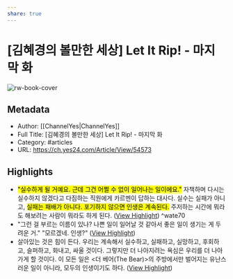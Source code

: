 ```yaml
---
share: true
---
```


# [김혜경의 볼만한 세상] Let It Rip! - 마지막 화

![rw-book-cover](https://image.yes24.com/images/chyes24/5/f/c/d/5fcd5e63a2e71f6d5e2b4ea27c953289.jpg)

## Metadata
- Author: [[ChannelYes|ChannelYes]]
- Full Title: [김혜경의 볼만한 세상] Let It Rip! - 마지막 화
- Category: #articles
- URL: https://ch.yes24.com/Article/View/54573

## Highlights
- <mark class="hltr-red">"실수하게 될 거예요. 근데 그건 어쩔 수 없이 일어나는 일이에요."</mark>
  자책하며 다시는 실수하지 않겠다고 다짐하는 직원에게 카르멘이 답하는 대사다. 실수는 실패가 아니고, <mark class="hltr-red">실패는 패배가 아니다. 포기하지 않으면 인생은 계속된다.</mark> 주저하는 시간에 뭐라도 해보려는 사람이 뭐라도 하게 된다. ([View Highlight](https://read.readwise.io/read/01hfr31pqjbbpe4gs5hxdcxggc)) ^wate70
- "그런 걸 부르는 이름이 있나? 나쁜 일이 일어날 것 같아서 좋은 일이 생기는 게 두려운 거."
  "모르겠네. 인생?" ([View Highlight](https://read.readwise.io/read/01hfr33bmrdvftapv061n5a469))
- 살아있는 것은 힘이 든다. 우리는 계속해서 실수하고, 실패하고, 실망하고, 후회하고, 슬퍼하고, 화내고, 싸울 것이다. 그렇지만 더 나아지려는 욕심은 우리를 더 나아가게 할 것이다. 이 모든 일은 <더 베어(The Bear)>의 주방에서만 벌어지는 유난스러운 일이 아니라, 모두의 인생이기도 하다. ([View Highlight](https://read.readwise.io/read/01hfr33rw19zabcwd5hxghc8kr))
